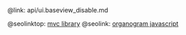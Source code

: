 @link: api/ui.baseview_disable.md

@seolinktop: [mvc library](https://webix.com)
@seolink: [organogram javascript](https://webix.com/widget/organogram/)
